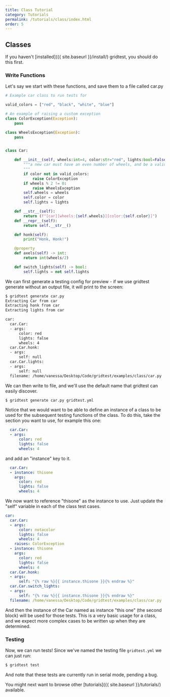 ```yaml
---
title: Class Tutorial
category: Tutorials
permalink: /tutorials/class/index.html
order: 5
---
```


## Classes

If you haven't [installed]({{ site.baseurl }}/install/) gridtest, you should do this first.

### Write Functions

Let's say we start with these functions, and save them to a file called car.py

```python
# Example car class to run tests for

valid_colors = ["red", "black", "white", "blue"]

# An example of raising a custom exception
class ColorException(Exception):
    pass

class WheelsException(Exception):
    pass


class Car:

    def __init__(self, wheels:int=4, color:str="red", lights:bool=False):
        """a new car must have an even number of wheels, and be a valid color
        """
        if color not in valid_colors:
            raise ColorException
        if wheels % 2 != 0:
            raise WheelsException
        self.wheels = wheels
        self.color = color
        self.lights = lights

    def __str__(self):
        return (f"[car][wheels:{self.wheels}][color:{self.color}]")
    def __repr__(self):
        return self.__str__()

    def honk(self):
        print("Honk, Honk!")

    @property
    def axels(self) -> int:
        return int(wheels/2)

    def switch_lights(self) -> bool:
        self.lights = not self.lights
```

We can first generate a testing config for preview - if we use gridtest generate without
an output file, it will print to the screen:


```bash
$ gridtest generate car.py
Extracting Car from car
Extracting honk from car
Extracting lights from car

car:
  car.Car:
  - args:
      color: red
      lights: false
      wheels: 4
  car.Car.honk:
  - args:
      self: null
  car.Car.lights:
  - args:
      self: null
  filename: /home/vanessa/Desktop/Code/gridtest/examples/class/car.py
```

We can then write to file, and we'll use the default name that gridtest can easily discover.

```bash
$ gridtest generate car.py gridtest.yml
```

Notice that we would want to be able to define an instance of a class to be
used for the subsequent testing functions of the class. To do this, take the 
section you want to use, for example this one:


```yaml
  car.Car:
  - args:
      color: red
      lights: false
      wheels: 4
```

and add an "instance" key to it.


```yaml
  car.Car:
  - instance: thisone
    args:
      color: red
      lights: false
      wheels: 4
```


We now want to reference "thisone" as the instance to
use. Just update the "self" variable in each of the class test cases.

```yaml
car:
  car.Car:
  - args:
      color: notacolor
      lights: false
      wheels: 4
    raises: ColorException
  - instance: thisone
    args:
      color: red
      lights: false
      wheels: 4
  car.Car.honk:
  - args:
      self: "{% raw %}{{ instance.thisone }}{% endraw %}"
  car.Car.switch_lights:
  - args:
      self: "{% raw %}{{ instance.thisone }}{% endraw %}"
  filename: /home/vanessa/Desktop/Code/gridtest/examples/class/car.py
```

And then the instance of the Car named as instance "this one" (the second block)
will be used for those tests. This is a very basic usage for a class, and we 
expect more complex cases to be written up when they are determined.

### Testing

Now, we can run tests! Since we've named the testing file `gridtest.yml` we can
just run:

```bash
$ gridtest test
```

And note that these tests are currently run in serial mode, pending a bug.

You might next want to browse other [tutorials]({{ site.baseurl }}/tutorials/) available.
